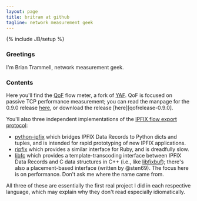 ```yaml
---
layout: page
title: britram at github
tagline: network measurement geek
---
```

{% include JB/setup %}

### Greetings

I'm Brian Trammell, network measurement geek.

### Contents

Here you'll find the [QoF][qof] flow meter, a fork of [YAF][yaf]. QoF is focused on passive TCP performance measurement; you can read the manpage for the 0.9.0 release [here][qofpdf], or download the release [here][qofrelease-0.9.0].

You'll also three independent implementations of the [IPFIX flow export protocol][ipfix-protocol]: 

- [python-ipfix][python-ipfix] which bridges IPFIX Data Records to Python dicts and tuples, and is intended for rapid prototyping of new IPFIX applications.
- [ripfix][ripfix] which provides a similar interface for Ruby, and is dreadfully slow.
- [libfc][libfc] which provides a template-transcoding interface between IPFIX Data Records and C data structures in C++ (i.e., like [libfixbuf][libfixbuf]); there's also a placement-based interface (written by @sten69). The focus here is on performance. Don't ask me where the name came from.

All three of these are essentially the first real project I did in each respective language, which may explain why they don't read especially idiomatically.

[qofpdf]: /qof.pdf
[qofrelease]: http://www.trammell.ch/downloads/qof-0.9.0.tar.gz
[ipfix-protocol]: http://tools.ietf.org/html/draft-ietf-ipfix-protocol-rfc5101bis
[ripfix]: https://github.com/britram/ripfix
[python-ipfix]: https://github.com/britram/python-ipfix
[libfc]:  https://github.com/britram/libfc
[qof]:  https://github.com/britram/qof
[yaf]:  http://tools.netsa.cert.org/yaf
[libfixbuf]:  http://tools.netsa.cert.org/fixbuf


